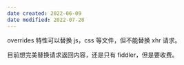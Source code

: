 ```yaml
---
date created: 2022-06-09
date modified: 2022-07-20
---
```


overrides 特性可以替换 js，css 等文件，但不能替换 xhr 请求。

目前想完美替换请求返回内容，还是只有 fiddler，但是要收费。
